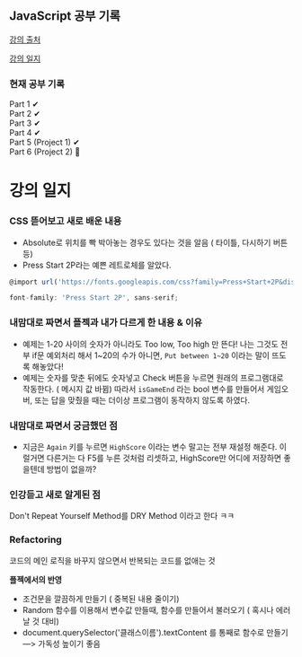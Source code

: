 ## JavaScript 공부 기록

[강의 출처](https://www.udemy.com/course/the-complete-javascript-course/)

[강의 일지](https://www.notion.so/c6534e3c32e548c88d3f9a8ed5462866)

### 현재 공부 기록
Part 1 ✔  
Part 2 ✔  
Part 3 ✔    
Part 4 ✔   
Part 5 (Project 1) ✔   
Part 6 (Project 2) 👀   


# 강의 일지
### CSS 뜯어보고 새로 배운 내용

- Absolute로 위치를 빡 박아놓는 경우도 있다는 것을 알음 ( 타이틀, 다시하기 버튼 등)
- Press Start 2P라는 예쁜 레트로체를 알았다.

```jsx
@import url('https://fonts.googleapis.com/css?family=Press+Start+2P&display=swap');

font-family: 'Press Start 2P', sans-serif;
```

### 내맘대로 짜면서 플젝과 내가 다르게 한 내용 & 이유

- 예제는 1-20 사이의 숫자가 아니라도 Too low, Too high 만 뜬다! 나는 그것도 전부 if문 예외처리 해서 1~20의 수가 아니면,     `Put between 1~20` 이라는 말이 뜨도록 해놓았다!
- 예제는 숫자를 맞춘 뒤에도 숫자넣고 Check 버튼을 누르면 원래의 프로그램대로 작동한다. ( 메시지 값 바뀜) 따라서 `isGameEnd` 라는 bool 변수를 만들어서 게임오버, 또는 답을 맞췄을 때는 더이상 프로그램이 동작하지 않도록 하였다.

### 내맘대로 짜면서 궁금했던 점

- 지금은 `Again` 키를 누르면 `HighScore` 이라는 변수 말고는 전부 재설정 해준다. 이럴거면 다른거는 다 F5를 누른 것처럼 리셋하고, HighScore만 어디에 저장하면 좋을텐데 방법이 없을까?

### 인강듣고 새로 알게된 점

Don't Repeat Yourself Method를 DRY Method 이라고 한다 ㅋㅋ

### **Refactoring**

코드의 메인 로직을 바꾸지 않으면서 반복되는 코드를 없애는 것

**플젝에서의 반영**

- 조건문을 깔끔하게 만들기 ( 중복된 내용 줄이기)
- Random 함수를 이용해서 변수값 만들때, 함수를 만들어서 불러오기 ( 혹시나 에러날 것 대비)
- document.querySelector('클래스이름').textContent 를 통째로 함수로 만들기 —> 가독성 높이기 좋음
